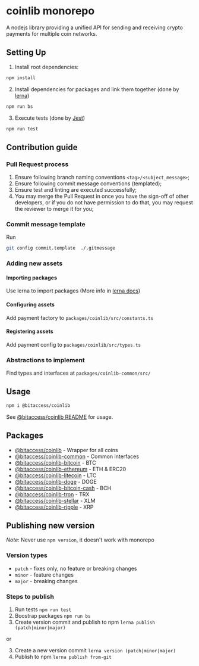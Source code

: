 # coinlib monorepo

A nodejs library providing a unified API for sending and receiving crypto payments for multiple coin networks.

## Setting Up

1. Install root dependencies:
```bash
npm install
```

2. Install dependencies for packages and link them together (done by [lerna](https://lerna.js))
```bash
npm run bs
```

3. Execute tests (done by [Jest](https://jestjs.io/))
```bash
npm run test
```

## Contribution guide

### Pull Request process
1. Ensure following branch naming conventions `<tag>/<subject_message>`;
2. Ensure following commit message conventions (templated);
3. Ensure test and linting are executed successfully;
4. You may merge the Pull Request in once you have the sign-off of other developers, or if you do not have permission to do that, you may request the reviewer to merge it for you;

### Commit message template
Run
```bash
git config commit.template  ./.gitmessage
```

### Adding new assets
#### Importing packages
Use lerna to import packages (More info in [lerna docs](https://github.com/lerna/lerna/))
#### Configuring assets
Add payment factory to `packages/coinlib/src/constants.ts`

#### Registering assets
Add payment config to `packages/coinlib/src/types.ts`

### Abstractions to implement
Find types and interfaces at `packages/coinlib-common/src/`

## Usage

```bash
npm i @bitaccess/coinlib
```

See [@bitaccess/coinlib README](./packages/coinlib/README.md) for usage.

## Packages

- [@bitaccess/coinlib](https://github.com/bitaccess/coinlib/blob/master/packages/coinlib) - Wrapper for all coins
- [@bitaccess/coinlib-common](https://github.com/bitaccess/coinlib/blob/master/packages/coinlib-common) - Common interfaces
- [@bitaccess/coinlib-bitcoin](https://github.com/bitaccess/coinlib/blob/master/packages/coinlib-bitcoin) - BTC
- [@bitaccess/coinlib-ethereum](https://github.com/bitaccess/coinlib/blob/master/packages/coinlib-ethereum) - ETH & ERC20
- [@bitaccess/coinlib-litecoin](https://github.com/bitaccess/coinlib/blob/master/packages/coinlib-litecoin) - LTC
- [@bitaccess/coinlib-doge](https://github.com/bitaccess/coinlib/blob/master/packages/coinlib-doge) - DOGE
- [@bitaccess/coinlib-bitcoin-cash](https://github.com/bitaccess/coinlib/blob/master/packages/coinlib-bitcoin-cash) - BCH
- [@bitaccess/coinlib-tron](https://github.com/bitaccess/coinlib/blob/master/packages/coinlib-tron) - TRX
- [@bitaccess/coinlib-stellar](https://github.com/bitaccess/coinlib/blob/master/packages/coinlib-stellar) - XLM
- [@bitaccess/coinlib-ripple](https://github.com/bitaccess/coinlib/blob/master/packages/coinlib-ripple) - XRP

## Publishing new version

*Note*: Never use `npm version`, it doesn't work with monorepo

### Version types

- `patch` - fixes only, no feature or breaking changes
- `minor` - feature changes
- `major` - breaking changes

### Steps to publish

1. Run tests `npm run test`
2. Boostrap packages `npm run bs`
3. Create version commit and publish to npm `lerna publish (patch|minor|major)`

or

3. Create a new version commit `lerna version (patch|minor|major)`
4. Publish to npm `lerna publish from-git`

